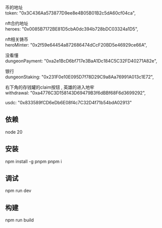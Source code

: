 币的地址  
token: "0x3C436Aa573877D9ee8e4B05B01B2c5dA60cf04ca",  

nft合约地址  
heroes: "0x0085B7172BE81D5cbA0dc394b728bDC03324a1D5",  


nft相关铸币  
heroMinter: "0x2f59e64454a872686474dCcF20BD5e46929ce66A",  


没看懂  
dungeonPayment: "0xa2e1BcD6bf717e3BaA1Dc184C5C32FD40271A82e", 


银行  
dungeonStaking: "0x231F0e10E095D7f78D29C9a8Aa76991A013c1E72",  


右下角的存钱罐的claim按钮 , 英雄的进入地牢  
withdrawal: "0xa4776C3D158143D69479B3f6dBBf68F6d3699292",  

usdc: "0x833589fCD6eDb6E08f4c7C32D4f71b54bdA02913"  

## 依赖  
node 20  
## 安装  
npm install -g pnpm
pnpm i   
## 调试  
npm run dev  
## 构建  
npm run build  
